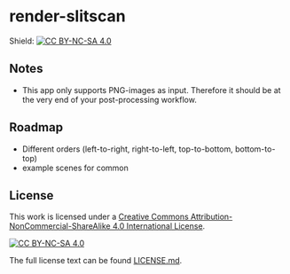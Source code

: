 # render-slitscan
Shield: [![CC BY-NC-SA 4.0][cc-by-nc-sa-shield]][cc-by-nc-sa]

## Notes
- This app only supports PNG-images as input. Therefore it should be at the very end of your post-processing workflow.

## Roadmap
- Different orders (left-to-right, right-to-left, top-to-bottom, bottom-to-top)
- example scenes for common 

## License
This work is licensed under a
[Creative Commons Attribution-NonCommercial-ShareAlike 4.0 International License][cc-by-nc-sa].

[![CC BY-NC-SA 4.0][cc-by-nc-sa-image]][cc-by-nc-sa]

[cc-by-nc-sa]: http://creativecommons.org/licenses/by-nc-sa/4.0/
[cc-by-nc-sa-image]: https://licensebuttons.net/l/by-nc-sa/4.0/88x31.png
[cc-by-nc-sa-shield]: https://img.shields.io/badge/License-CC%20BY--NC--SA%204.0-lightgrey.svg

The full license text can be found [LICENSE.md](here).